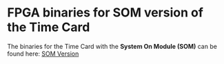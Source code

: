 # FPGA binaries for SOM version of the Time Card
The binaries for the Time Card with the **System On Module (SOM)** can be found here:
[SOM Version](../../../SOM/FPGA)
